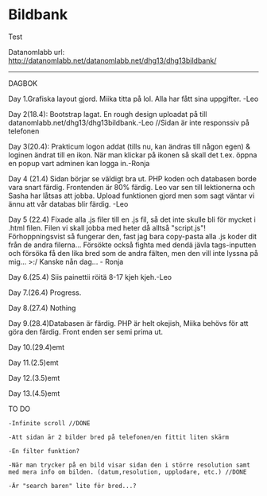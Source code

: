 # Bildbank

Test

Datanomlabb url: http://datanomlabb.net/datanomlabb.net/dhg13/dhg13bildbank/
___________________________________________________________________________________
DAGBOK

Day 1.Grafiska layout gjord. Miika titta på lol. Alla har fått sina uppgifter. -Leo

    
Day 2(18.4): Bootstrap lagat. En rough design uploadat på till datanomlabb.net/dhg13/dhg13bildbank.-Leo
    //Sidan är inte responssiv på telefonen

Day 3(20.4): Prakticum logon addat (tills nu, kan ändras till någon egen) & loginen ändrat till en ikon. När man klickar på ikonen så skall det t.ex. öppna en popup vart adminen kan logga in.-Ronja
            
Day 4 (21.4) Sidan börjar se väldigt bra ut. PHP koden och databasen borde vara snart färdig. Frontenden är 80% färdig. Leo var sen till lektionerna och Sasha har låtsas att jobba. Upload funktionen gjord men som sagt väntar vi ännu att vår databas blir färdig. 
-Leo

Day 5 (22.4) Fixade alla .js filer till en .js fil, så det inte skulle bli för mycket i .html filen. Filen vi skall jobba med heter då alltså "script.js"! Förhoppningsvist så fungerar den, fast jag bara copy-pasta alla .js koder dit från de andra filerna... Försökte också fighta med dendä jävla tags-inputten och försöka få den lika bred som de andra fälten, men den vill inte lyssna på mig... >:/ Kanske nån dag... - Ronja

Day 6.(25.4) Siis painettii röitä 8-17 kjeh kjeh.-Leo

Day 7.(26.4) Progress.

Day 8.(27.4) Nothing

Day 9.(28.4)Databasen är färdig. PHP är helt okejish, Miika behövs för att göra den färdig. Front enden ser semi prima ut.

Day 10.(29.4)emt

Day 11.(2.5)emt

Day 12.(3.5)emt

Day 13.(4.5)emt


TO DO

    -Infinite scroll //DONE
    
    -Att sidan är 2 bilder bred på telefonen/en fittit liten skärm
    
    -En filter funktion?
    
    -När man trycker på en bild visar sidan den i större resolution samt med mera info om bilden. (datum,resolution, upplodare, etc.) //DONE
    
    -Är "search baren" lite för bred...?
    
